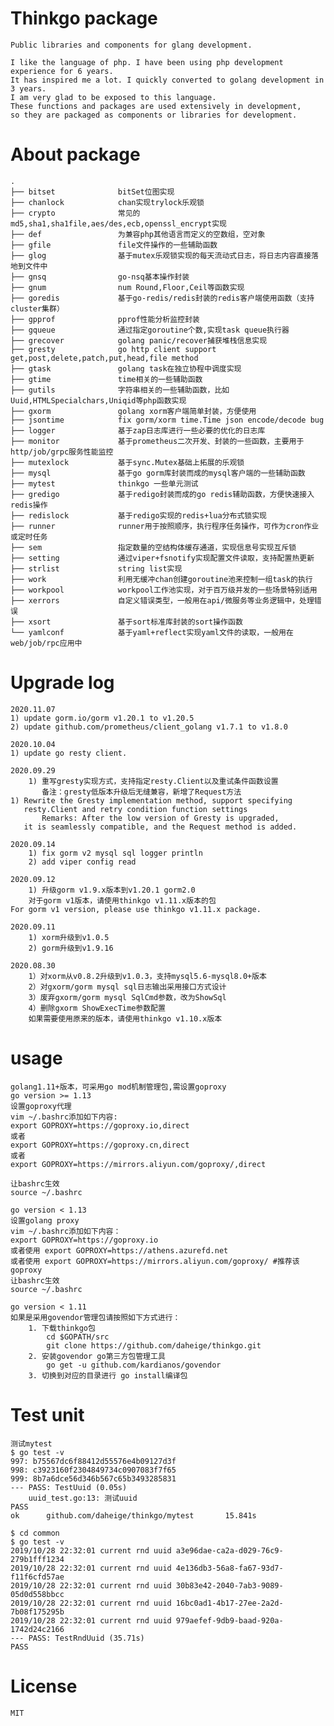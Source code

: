 # Thinkgo package

    Public libraries and components for glang development.

    I like the language of php. I have been using php development experience for 6 years.
    It has inspired me a lot. I quickly converted to golang development in 3 years.
    I am very glad to be exposed to this language.
    These functions and packages are used extensively in development,
    so they are packaged as components or libraries for development.
    
# About package
    
    .
    ├── bitset              bitSet位图实现
    ├── chanlock            chan实现trylock乐观锁
    ├── crypto              常见的md5,sha1,sha1file,aes/des,ecb,openssl_encrypt实现
    ├── def                 为兼容php其他语言而定义的空数组，空对象
    ├── gfile               file文件操作的一些辅助函数
    ├── glog                基于mutex乐观锁实现的每天流动式日志，将日志内容直接落地到文件中
    ├── gnsq                go-nsq基本操作封装
    ├── gnum                num Round,Floor,Ceil等函数实现
    ├── goredis             基于go-redis/redis封装的redis客户端使用函数（支持cluster集群）
    ├── gpprof              pprof性能分析监控封装
    ├── gqueue              通过指定goroutine个数,实现task queue执行器
    ├── grecover            golang panic/recover捕获堆栈信息实现
    ├── gresty              go http client support get,post,delete,patch,put,head,file method
    ├── gtask               golang task在独立协程中调度实现
    ├── gtime               time相关的一些辅助函数
    ├── gutils              字符串相关的一些辅助函数，比如Uuid,HTMLSpecialchars,Uniqid等php函数实现
    ├── gxorm               golang xorm客户端简单封装，方便使用
    ├── jsontime            fix gorm/xorm time.Time json encode/decode bug
    ├── logger              基于zap日志库进行一些必要的优化的日志库
    ├── monitor             基于prometheus二次开发、封装的一些函数，主要用于http/job/grpc服务性能监控
    ├── mutexlock           基于sync.Mutex基础上拓展的乐观锁
    ├── mysql               基于go gorm库封装而成的mysql客户端的一些辅助函数
    ├── mytest              thinkgo 一些单元测试
    ├── gredigo             基于redigo封装而成的go redis辅助函数，方便快速接入redis操作
    ├── redislock           基于redigo实现的redis+lua分布式锁实现
    ├── runner              runner用于按照顺序，执行程序任务操作，可作为cron作业或定时任务
    ├── sem                 指定数量的空结构体缓存通道，实现信息号实现互斥锁
    ├── setting             通过viper+fsnotify实现配置文件读取，支持配置热更新
    ├── strlist             string list实现
    ├── work                利用无缓冲chan创建goroutine池来控制一组task的执行
    ├── workpool            workpool工作池实现，对于百万级并发的一些场景特别适用
    ├── xerrors             自定义错误类型，一般用在api/微服务等业务逻辑中，处理错误
    ├── xsort               基于sort标准库封装的sort操作函数
    └── yamlconf            基于yaml+reflect实现yaml文件的读取，一般用在web/job/rpc应用中

# Upgrade log

    2020.11.07
	1) update gorm.io/gorm v1.20.1 to v1.20.5
	2) update github.com/prometheus/client_golang v1.7.1 to v1.8.0

    2020.10.04
	1) update go resty client.
        
    2020.09.29
        1) 重写gresty实现方式，支持指定resty.Client以及重试条件函数设置
           备注：gresty低版本升级后无缝兼容，新增了Request方法
	1) Rewrite the Gresty implementation method, support specifying 
	   resty.Client and retry condition function settings
           Remarks: After the low version of Gresty is upgraded, 
	   it is seamlessly compatible, and the Request method is added.
        
    2020.09.14
        1) fix gorm v2 mysql sql logger println
        2) add viper config read
        
    2020.09.12
        1) 升级gorm v1.9.x版本到v1.20.1 gorm2.0
        对于gorm v1版本，请使用thinkgo v1.11.x版本的包
	For gorm v1 version, please use thinkgo v1.11.x package.
        
    2020.09.11
        1) xorm升级到v1.0.5
        2) gorm升级到v1.9.16
            
    2020.08.30
        1）对xorm从v0.8.2升级到v1.0.3，支持mysql5.6-mysql8.0+版本
        2）对gxorm/gorm mysql sql日志输出采用接口方式设计
        3）废弃gxorm/gorm mysql SqlCmd参数，改为ShowSql
        4）删除gxorm ShowExecTime参数配置
        如果需要使用原来的版本，请使用thinkgo v1.10.x版本

# usage

    golang1.11+版本，可采用go mod机制管理包,需设置goproxy
    go version >= 1.13
    设置goproxy代理
    vim ~/.bashrc添加如下内容:
    export GOPROXY=https://goproxy.io,direct
    或者
    export GOPROXY=https://goproxy.cn,direct
    或者
    export GOPROXY=https://mirrors.aliyun.com/goproxy/,direct

    让bashrc生效
    source ~/.bashrc

    go version < 1.13
    设置golang proxy
    vim ~/.bashrc添加如下内容：
    export GOPROXY=https://goproxy.io
    或者使用 export GOPROXY=https://athens.azurefd.net
    或者使用 export GOPROXY=https://mirrors.aliyun.com/goproxy/ #推荐该goproxy
    让bashrc生效
    source ~/.bashrc

    go version < 1.11
    如果是采用govendor管理包请按照如下方式进行：
        1. 下载thinkgo包
            cd $GOPATH/src
            git clone https://github.com/daheige/thinkgo.git
        2. 安装govendor go第三方包管理工具
            go get -u github.com/kardianos/govendor
        3. 切换到对应的目录进行 go install编译包

# Test unit

    测试mytest
    $ go test -v
    997: b75567dc6f88412d55576e4b09127d3f
    998: c3923160f2304849734c0907083f7f65
    999: 8b7a6dce56d346b567c65b3493285831
    --- PASS: TestUuid (0.05s)
        uuid_test.go:13: 测试uuid
    PASS
    ok      github.com/daheige/thinkgo/mytest       15.841s

    $ cd common
    $ go test -v
    2019/10/28 22:32:01 current rnd uuid a3e96dae-ca2a-d029-76c9-279b1fff1234
    2019/10/28 22:32:01 current rnd uuid 4e136db3-56a8-fa67-93d7-f11f6cfd57ae
    2019/10/28 22:32:01 current rnd uuid 30b83e42-2040-7ab3-9089-05d0d558bbcc
    2019/10/28 22:32:01 current rnd uuid 16bc0ad1-4b17-27ee-2a2d-7b08f175295b
    2019/10/28 22:32:01 current rnd uuid 979aefef-9db9-baad-920a-1742d24c2166
    --- PASS: TestRndUuid (35.71s)
    PASS
    
# License

    MIT
